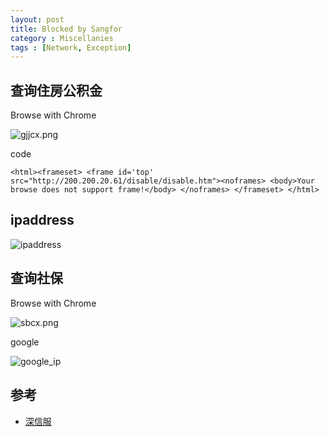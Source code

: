 ```yaml
---
layout: post
title: Blocked by Sangfor
category : Miscellanies
tags : [Network, Exception]
---
```


## 查询住房公积金

Browse with Chrome

![gjjcx.png](http://dylanninin.com/assets/images/2013/gjjcx.png)

code

	<html><frameset> <frame id='top' src="http://200.200.20.61/disable/disable.htm"><noframes> <body>Your browse does not support frame!</body> </noframes> </frameset> </html>

## ipaddress

![ipaddress](http://dylanninin.com/assets/images/2013/ipaddress.png)

## 查询社保

Browse with Chrome

![sbcx.png](http://dylanninin.com/assets/images/2013/sbcx.png)

google 

![google_ip](http://dylanninin.com/assets/images/2013/google_ip.png)


## 参考

* [深信服](http://www.sangfor.com.cn/)

